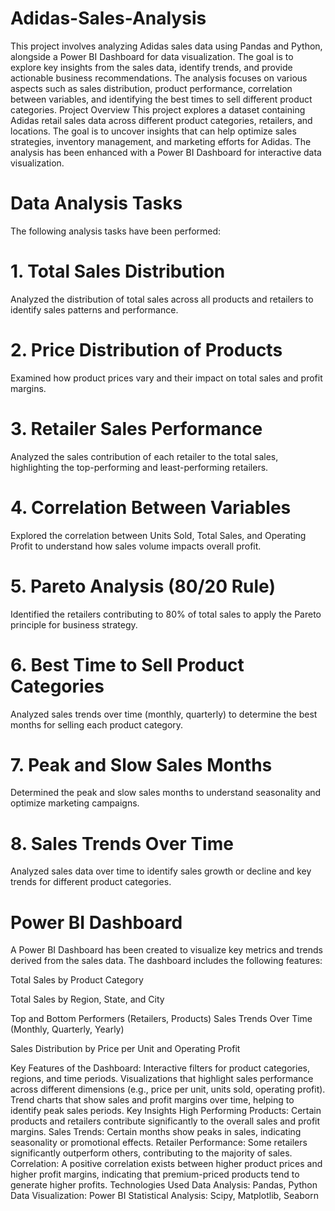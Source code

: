 # Adidas-Sales-Analysis

This project involves analyzing Adidas sales data using Pandas and Python, alongside a Power BI Dashboard for data visualization. The goal is to explore key insights from the sales data, identify trends, and provide actionable business recommendations. The analysis focuses on various aspects such as sales distribution, product performance, correlation between variables, and identifying the best times to sell different product categories.
Project Overview
This project explores a dataset containing Adidas retail sales data across different product categories, retailers, and locations. The goal is to uncover insights that can help optimize sales strategies, inventory management, and marketing efforts for Adidas. The analysis has been enhanced with a Power BI Dashboard for interactive data visualization.

# Data Analysis Tasks
The following analysis tasks have been performed:

# 1. Total Sales Distribution
Analyzed the distribution of total sales across all products and retailers to identify sales patterns and performance.
# 2. Price Distribution of Products
Examined how product prices vary and their impact on total sales and profit margins.
# 3. Retailer Sales Performance
Analyzed the sales contribution of each retailer to the total sales, highlighting the top-performing and least-performing retailers.
# 4. Correlation Between Variables
Explored the correlation between Units Sold, Total Sales, and Operating Profit to understand how sales volume impacts overall profit.
# 5. Pareto Analysis (80/20 Rule)
Identified the retailers contributing to 80% of total sales to apply the Pareto principle for business strategy.
# 6. Best Time to Sell Product Categories
Analyzed sales trends over time (monthly, quarterly) to determine the best months for selling each product category.
# 7. Peak and Slow Sales Months
Determined the peak and slow sales months to understand seasonality and optimize marketing campaigns.
# 8. Sales Trends Over Time
Analyzed sales data over time to identify sales growth or decline and key trends for different product categories.

# Power BI Dashboard
A Power BI Dashboard has been created to visualize key metrics and trends derived from the sales data. The dashboard includes the following features:

Total Sales by Product Category

Total Sales by Region, State, and City

Top and Bottom Performers (Retailers, Products)
Sales Trends Over Time (Monthly, Quarterly, Yearly)

Sales Distribution by Price per Unit and Operating Profit

Key Features of the Dashboard:
Interactive filters for product categories, regions, and time periods.
Visualizations that highlight sales performance across different dimensions (e.g., price per unit, units sold, operating profit).
Trend charts that show sales and profit margins over time, helping to identify peak sales periods.
Key Insights
High Performing Products: Certain products and retailers contribute significantly to the overall sales and profit margins.
Sales Trends: Certain months show peaks in sales, indicating seasonality or promotional effects.
Retailer Performance: Some retailers significantly outperform others, contributing to the majority of sales.
Correlation: A positive correlation exists between higher product prices and higher profit margins, indicating that premium-priced products tend to generate higher profits.
Technologies Used
Data Analysis: Pandas, Python
Data Visualization: Power BI
Statistical Analysis: Scipy, Matplotlib, Seaborn

